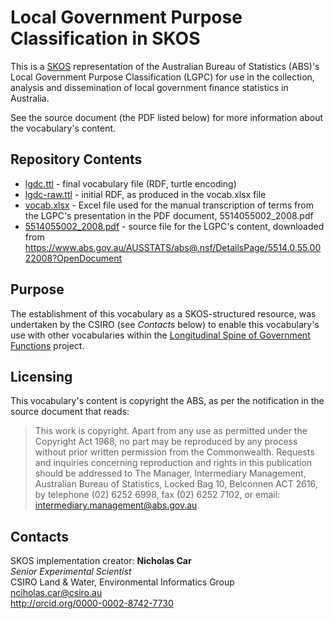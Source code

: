 # Local Government Purpose Classification in SKOS
This is a [SKOS](https://www.w3.org/TR/skos-reference/) representation of the Australian Bureau of Statistics (ABS)'s Local Government Purpose Classification (LGPC) for use in the collection, analysis and dissemination of local government finance statistics in Australia.

See the source document (the PDF listed below) for more information about the vocabulary's content.

## Repository Contents
* [lgdc.ttl](lgdc.ttl) - final vocabulary file (RDF, turtle encoding)
* [lgdc-raw.ttl](lgdcraw.ttl) - initial RDF, as produced in the vocab.xlsx file
* [vocab.xlsx](vocab.xlsx) - Excel file used for the manual transcription of terms from the LGPC's presentation in the PDF document, 5514055002_2008.pdf
* [5514055002_2008.pdf](5514055002_2008.pdf) - source file for the LGPC's content, downloaded from <https://www.abs.gov.au/AUSSTATS/abs@.nsf/DetailsPage/5514.0.55.0022008?OpenDocument>


## Purpose
The establishment of this vocabulary as a SKOS-structured resource, was undertaken by the CSIRO (see *Contacts* below) to enable this vocabulary's use with other vocabularies within the [Longitudinal Spine of Government Functions](https://longspine.cat) project.


## Licensing
This vocabulary's content is copyright the ABS, as per the notification in the source document that reads:

> This work is copyright. Apart from any use as permitted under the Copyright Act 1968, no part may be reproduced by any process without prior written permission from the Commonwealth. Requests and inquiries concerning reproduction and rights in this publication should be addressed to The Manager, Intermediary Management, Australian Bureau of Statistics, Locked Bag 10, Belconnen ACT 2616, by telephone (02) 6252 6998, fax (02) 6252 7102, or email: <intermediary.management@abs.gov.au>.


## Contacts
SKOS implementation creator:
**Nicholas Car**  
*Senior Experimental Scientist*  
CSIRO Land & Water, Environmental Informatics Group  
<nciholas.car@csiro.au>  
<http://orcid.org/0000-0002-8742-7730>
